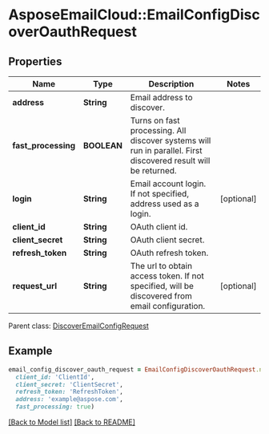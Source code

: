 # AsposeEmailCloud::EmailConfigDiscoverOauthRequest

## Properties
Name | Type | Description | Notes
---- | ---- | ----------- | -----
**address** |**String** | Email address to discover.              | 
**fast_processing** |**BOOLEAN** | Turns on fast processing. All discover systems will run in parallel. First discovered result will be returned.              | 
**login** |**String** | Email account login. If not specified, address used as a login.              | [optional] 
**client_id** |**String** | OAuth client id.              | 
**client_secret** |**String** | OAuth client secret.              | 
**refresh_token** |**String** | OAuth refresh token.              | 
**request_url** |**String** | The url to obtain access token. If not specified, will be discovered from email configuration.              | [optional] 

Parent class: [DiscoverEmailConfigRequest](DiscoverEmailConfigRequest.md)


## Example
```ruby
email_config_discover_oauth_request = EmailConfigDiscoverOauthRequest.new(
  client_id: 'ClientId',
  client_secret: 'ClientSecret',
  refresh_token: 'RefreshToken',
  address: 'example@aspose.com',
  fast_processing: true)
```


[[Back to Model list]](Models.md) [[Back to README]](README.md)
